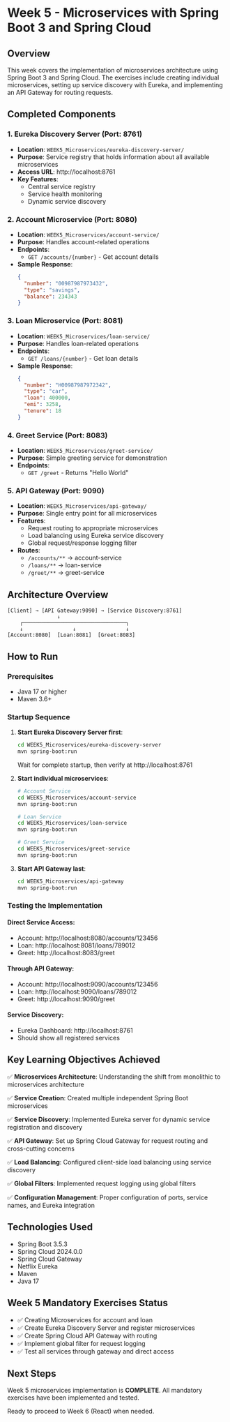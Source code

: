 # Week 5 - Microservices with Spring Boot 3 and Spring Cloud

## Overview
This week covers the implementation of microservices architecture using Spring Boot 3 and Spring Cloud. The exercises include creating individual microservices, setting up service discovery with Eureka, and implementing an API Gateway for routing requests.

## Completed Components

### 1. Eureka Discovery Server (Port: 8761)
- **Location**: `WEEK5_Microservices/eureka-discovery-server/`
- **Purpose**: Service registry that holds information about all available microservices
- **Access URL**: http://localhost:8761
- **Key Features**:
  - Central service registry
  - Service health monitoring
  - Dynamic service discovery

### 2. Account Microservice (Port: 8080)
- **Location**: `WEEK5_Microservices/account-service/`
- **Purpose**: Handles account-related operations
- **Endpoints**:
  - `GET /accounts/{number}` - Get account details
- **Sample Response**:
  ```json
  {
    "number": "00987987973432",
    "type": "savings", 
    "balance": 234343
  }
  ```

### 3. Loan Microservice (Port: 8081)
- **Location**: `WEEK5_Microservices/loan-service/`
- **Purpose**: Handles loan-related operations
- **Endpoints**:
  - `GET /loans/{number}` - Get loan details
- **Sample Response**:
  ```json
  {
    "number": "H00987987972342",
    "type": "car",
    "loan": 400000,
    "emi": 3258,
    "tenure": 18
  }
  ```

### 4. Greet Service (Port: 8083)
- **Location**: `WEEK5_Microservices/greet-service/`
- **Purpose**: Simple greeting service for demonstration
- **Endpoints**:
  - `GET /greet` - Returns "Hello World"

### 5. API Gateway (Port: 9090)
- **Location**: `WEEK5_Microservices/api-gateway/`
- **Purpose**: Single entry point for all microservices
- **Features**:
  - Request routing to appropriate microservices
  - Load balancing using Eureka service discovery
  - Global request/response logging filter
- **Routes**:
  - `/accounts/**` → account-service
  - `/loans/**` → loan-service
  - `/greet/**` → greet-service

## Architecture Overview

```
[Client] → [API Gateway:9090] → [Service Discovery:8761]
                ↓
    ┌─────────────────────────────────┐
    ↓                ↓                ↓
[Account:8080]  [Loan:8081]  [Greet:8083]
```

## How to Run

### Prerequisites
- Java 17 or higher
- Maven 3.6+

### Startup Sequence
1. **Start Eureka Discovery Server first**:
   ```bash
   cd WEEK5_Microservices/eureka-discovery-server
   mvn spring-boot:run
   ```
   Wait for complete startup, then verify at http://localhost:8761

2. **Start individual microservices**:
   ```bash
   # Account Service
   cd WEEK5_Microservices/account-service
   mvn spring-boot:run
   
   # Loan Service  
   cd WEEK5_Microservices/loan-service
   mvn spring-boot:run
   
   # Greet Service
   cd WEEK5_Microservices/greet-service
   mvn spring-boot:run
   ```

3. **Start API Gateway last**:
   ```bash
   cd WEEK5_Microservices/api-gateway
   mvn spring-boot:run
   ```

### Testing the Implementation

#### Direct Service Access:
- Account: http://localhost:8080/accounts/123456
- Loan: http://localhost:8081/loans/789012
- Greet: http://localhost:8083/greet

#### Through API Gateway:
- Account: http://localhost:9090/accounts/123456
- Loan: http://localhost:9090/loans/789012  
- Greet: http://localhost:9090/greet

#### Service Discovery:
- Eureka Dashboard: http://localhost:8761
- Should show all registered services

## Key Learning Objectives Achieved

✅ **Microservices Architecture**: Understanding the shift from monolithic to microservices architecture

✅ **Service Creation**: Created multiple independent Spring Boot microservices

✅ **Service Discovery**: Implemented Eureka server for dynamic service registration and discovery

✅ **API Gateway**: Set up Spring Cloud Gateway for request routing and cross-cutting concerns

✅ **Load Balancing**: Configured client-side load balancing using service discovery

✅ **Global Filters**: Implemented request logging using global filters

✅ **Configuration Management**: Proper configuration of ports, service names, and Eureka integration

## Technologies Used
- Spring Boot 3.5.3
- Spring Cloud 2024.0.0
- Spring Cloud Gateway
- Netflix Eureka
- Maven
- Java 17

## Week 5 Mandatory Exercises Status
- ✅ Creating Microservices for account and loan
- ✅ Create Eureka Discovery Server and register microservices  
- ✅ Create Spring Cloud API Gateway with routing
- ✅ Implement global filter for request logging
- ✅ Test all services through gateway and direct access

## Next Steps
Week 5 microservices implementation is **COMPLETE**. All mandatory exercises have been implemented and tested.

Ready to proceed to Week 6 (React) when needed.
